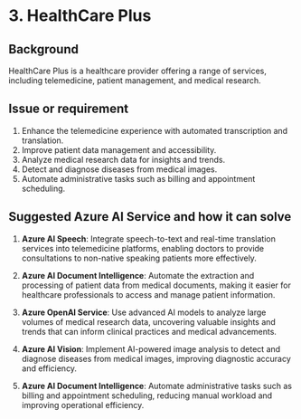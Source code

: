 # 3. HealthCare Plus

## Background

HealthCare Plus is a healthcare provider offering a range of services, including telemedicine, patient management, and medical research.

## Issue or requirement

1.	Enhance the telemedicine experience with automated transcription and translation.
2.	Improve patient data management and accessibility.
3.	Analyze medical research data for insights and trends.
4.	Detect and diagnose diseases from medical images.
5.	Automate administrative tasks such as billing and appointment scheduling.


## Suggested Azure AI Service and how it can solve

1.	**Azure AI Speech**: Integrate speech-to-text and real-time translation services into telemedicine platforms, enabling doctors to provide consultations to non-native speaking patients more effectively.

2.	**Azure AI Document Intelligence**: Automate the extraction and processing of patient data from medical documents, making it easier for healthcare professionals to access and manage patient information.

3.	**Azure OpenAI Service**: Use advanced AI models to analyze large volumes of medical research data, uncovering valuable insights and trends that can inform clinical practices and medical advancements.

4.	**Azure AI Vision**: Implement AI-powered image analysis to detect and diagnose diseases from medical images, improving diagnostic accuracy and efficiency.

5.	**Azure AI Document Intelligence**: Automate administrative tasks such as billing and appointment scheduling, reducing manual workload and improving operational efficiency.